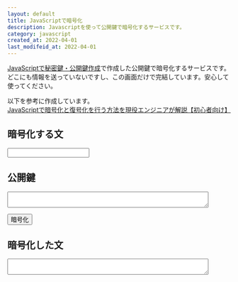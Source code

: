 ```yaml
---
layout: default
title: JavaScriptで暗号化
description: Javascriptを使って公開鍵で暗号化するサービスです。
category: javascript
created_at: 2022-04-01
last_modifeid_at: 2022-04-01
---
```

<script src="https://cdn.jsdelivr.net/gh/mtaketani113/cryptico@1.0.1/cryptico.min.js"></script> 

<script type="text/JavaScript">
  
  $(function(){

    var splitData = document.cookie.split("; ").filter(s => s.startsWith("_publicKey="))

    if(splitData.length > 0){
      let publicKey = splitData[0].split("=")[1]
      $("#publicKey").val(publicKey);
    }

    $("#crypt").click(() => {
      let planText = $("#planText").val();
      let publicKey = $("#publicKey").val();

      var encryptionResult = cryptico.encrypt(planText, publicKey);
      $("#encryptText").val(encryptionResult.cipher);
    });
  });

</script>

[JavaScriptで秘密鍵・公開鍵作成](/it/javascript/javascriptRSA.html)で作成した公開鍵で暗号化するサービスです。
どこにも情報を送っていないですし、この画面だけで完結しています。安心して使ってください。

以下を参考に作成しています。  
[JavaScriptで暗号化と復号化を行う方法を現役エンジニアが解説【初心者向け】](https://techacademy.jp/magazine/21244)

## 暗号化する文

<input type="text" id="planText"/>

## 公開鍵

<textarea id="publicKey" style="width: 90%;"></textarea>

<button id="crypt">暗号化</button>

## 暗号化した文

<textarea readonly id="encryptText" style="width: 90%;"></textarea>
